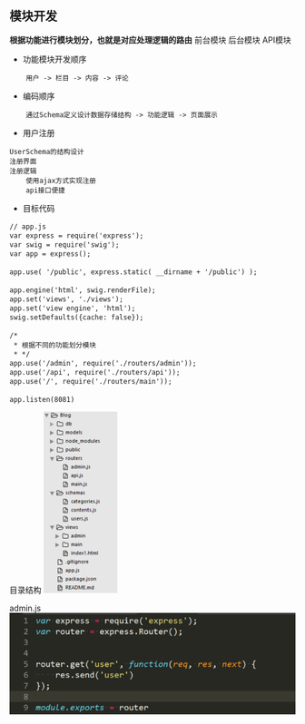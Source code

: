 ## 模块开发

**根据功能进行模块划分，也就是对应处理逻辑的路由**
前台模块
后台模块
API模块

* 功能模块开发顺序
```
    用户 -> 栏目 -> 内容 -> 评论
```

* 编码顺序
```
    通过Schema定义设计数据存储结构 -> 功能逻辑 -> 页面展示
```

* 用户注册

```
UserSchema的结构设计
注册界面
注册逻辑
    使用ajax方式实现注册
    api接口便捷
```

* 目标代码

```
// app.js
var express = require('express');
var swig = require('swig');
var app = express();

app.use( '/public', express.static( __dirname + '/public') );

app.engine('html', swig.renderFile);
app.set('views', './views');
app.set('view engine', 'html');
swig.setDefaults({cache: false});

/*
 * 根据不同的功能划分模块
 * */
app.use('/admin', require('./routers/admin'));
app.use('/api', require('./routers/api'));
app.use('/', require('./routers/main'));

app.listen(8081)
```

目录结构
![](/博客管理系统/img/模块划分.jpg)

admin.js
![](/博客管理系统/img/模块2.jpg)
